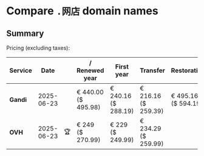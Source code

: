 # Compare `.网店` domain names

## Summary

Pricing (excluding taxes):

| Service | Date |  | / Renewed year | First year | Transfer | Restoration |
|--|--|--|--|--|--|--|
| **Gandi** | 2025-06-23 |  | € 440.00<br>($ 495.98) | € 240.16<br>($ 288.19) | € 216.16<br>($ 259.39) | € 495.16<br>($ 594.19) |
| **OVH** | 2025-06-23 | 🏆 | € 249<br>($ 270.99) | € 229<br>($ 249.99) | € 234.29<br>($ 259.99) |  |
